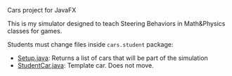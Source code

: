 Cars project for JavaFX

This is my simulator designed to teach Steering Behaviors in Math&Physics classes for games.

Students must change files inside ```cars.student``` package:

* [Setup.java](./src/main/java/cars/student/Setup.java): Returns a list of cars that will be part of the simulation
* [StudentCar.java](./src/main/java/cars/student/StudentCar.java): Template car. Does not move.
